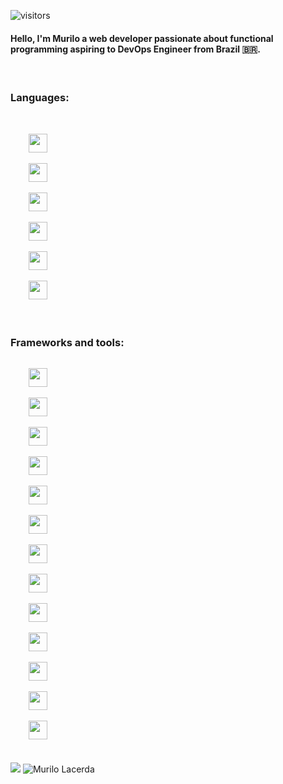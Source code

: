  ![visitors](https://visitor-badge.laobi.icu/badge?page_id=mrl00.mrl00)

#### Hello, I'm Murilo a web developer passionate about functional programming aspiring to DevOps Engineer from Brazil 🇧🇷.


</br>

### Languages:
</br>
<code>
    <img height="30" src="https://cdn.jsdelivr.net/gh/devicons/devicon/icons/java/java-original.svg" />
</code>
<code>
    <img height="30" src="https://cdn.jsdelivr.net/gh/devicons/devicon/icons/c/c-original.svg"/>
</code>
<code>
    <img height="30" src="https://cdn.jsdelivr.net/gh/devicons/devicon/icons/scala/scala-original.svg"/>
</code>
<code>
    <img height="30" src="https://cdn.jsdelivr.net/gh/devicons/devicon/icons/rust/rust-plain.svg"/>
</code>
<code>
    <img height="30" src="https://cdn.jsdelivr.net/gh/devicons/devicon/icons/haskell/haskell-original.svg" />
</code>
<code>
    <img height="30" src="https://cdn.jsdelivr.net/gh/devicons/devicon/icons/javascript/javascript-original.svg" />
</code>


</br>
</br>

### Frameworks and tools:
<code>
    <img height="30" src="https://cdn.jsdelivr.net/gh/devicons/devicon/icons/spring/spring-original-wordmark.svg" />
</code>
<code>
    <img height="30" src="https://cdn.jsdelivr.net/gh/devicons/devicon/icons/apachekafka/apachekafka-original-wordmark.svg" />
</code>
<code>
    <img height="30" src="https://cdn.jsdelivr.net/gh/devicons/devicon/icons/graphql/graphql-plain-wordmark.svg"/>
</code>
<code>
    <img height="30" src="https://cdn.jsdelivr.net/gh/devicons/devicon/icons/react/react-original-wordmark.svg"/>
</code>
<code>
    <img height="30" src="https://cdn.jsdelivr.net/gh/devicons/devicon/icons/linux/linux-original.svg"/>
</code>
<code>
    <img height="30" src="https://cdn.jsdelivr.net/gh/devicons/devicon/icons/docker/docker-original-wordmark.svg"/>
</code>
<code>
    <img height="30" src="https://cdn.jsdelivr.net/gh/devicons/devicon/icons/kubernetes/kubernetes-plain-wordmark.svg"/>
</code>
<code>
    <img height="30" src="https://cdn.jsdelivr.net/gh/devicons/devicon/icons/heroku/heroku-original-wordmark.svg"/>
</code>
<code>
    <img height="30" src="https://cdn.jsdelivr.net/gh/devicons/devicon/icons/postgresql/postgresql-original-wordmark.svg" />
</code>
<code>
    <img height="30" src="https://actix.rs/img/logo-nav.png" />
</code>
<code>
    <img height="30" src="https://cdn.jsdelivr.net/gh/devicons/devicon/icons/git/git-original-wordmark.svg" />
</code> 
<code>
    <img height="30" src="https://cdn.jsdelivr.net/gh/devicons/devicon/icons/github/github-original-wordmark.svg" />
</code> 
<code>
    <img height="30" src="https://cdn.jsdelivr.net/gh/devicons/devicon/icons/digitalocean/digitalocean-original-wordmark.svg" />
</code> 

</br>
</br>

<div>
    <img src="https://github-readme-stats.vercel.app/api/top-langs/?username=mrl00&theme=dark">
    <img src="https://github-readme-stats.vercel.app/api?username=mrl00&show_icons=true&theme=dark" alt="Murilo Lacerda" />
</div>
